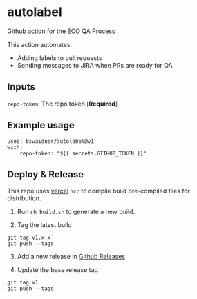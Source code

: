 # autolabel

Github action for the ECO QA Process

This action automates:
- Adding labels to pull requests
- Sending messages to JIRA when PRs are ready for QA

## Inputs
 
`repo-token`: The repo token [**Required**]

## Example usage

```
uses: bswaidner/autolabel@v1
with:
    repo-token: "${{ secrets.GITHUB_TOKEN }}"
```

## Deploy & Release

This repo uses [vercel](https://github.com/vercel/ncc) `ncc`  to compile build pre-compiled files for distribution.

1. Run `sh build.sh` to generate a new build.

2. Tag the latest build
```
git tag v1.x.x`
git push --tags
```

3. Add a new release in [Github Releases](https://github.com/bswaidner/autolabel/releases)

4. Update the base release tag
```
git tag v1
git push --tags
```